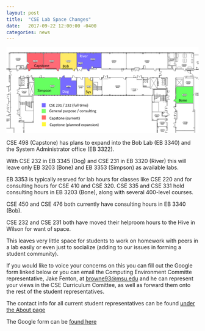 ```yaml
---
layout: post
title:  "CSE Lab Space Changes"
date:   2017-09-22 12:00:00 -0400
categories: news
---
```


![lab changes diagram](/assets/capsone_expansion_diagram.png)

CSE 498 (Capstone) has plans to expand into the Bob Lab (EB 3340) and the System Administrator office (EB 3322).

With CSE 232 in EB 3345 (Dog) and CSE 231 in EB 3320 (River) this will leave only EB 3203 (Bone) and EB 3353 (Simpson) as available labs.

EB 3353 is typically resrved for lab hours for classes like CSE 220 and for consulting hours for CSE 410 and CSE 320. CSE 335 and CSE 331 hold consulting hours in EB 3203 (Bone), along with several 400-level courses.

CSE 450 and CSE 476 both currently have consulting hours in EB 3340 (Bob).

CSE 232 and CSE 231 both have moved their helproom hours to the Hive in Wilson for want of space.

This leaves very little space for students to work on homework with peers in a lab easily or even just to socialize (adding to our issues in forming a student community).

If you would like to voice your concerns on this you can fill out the Google form linked below or you can email the Computing Environment Committe representative, Jake Fenton, at [browne93@msu.edu](mailto:browne93@msu.edu) and he can represent your views in the CSE Curriculum Comittee, as well as forward them onto the rest of the student representatives.

The contact info for all current student representatives can be found [under the About page](http://clubs.cse.msu.edu/about/#student-representatives)

The Google form can be [found here](https://goo.gl/forms/cwCzO6itdaM3FCDs2)

